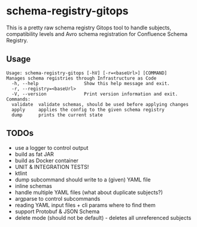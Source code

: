 # schema-registry-gitops

This is a pretty raw schema registry Gitops tool to handle subjects, compatibility levels and Avro schema registration for Confluence Schema Registry.

## Usage

```
Usage: schema-registry-gitops [-hV] [-r=<baseUrl>] [COMMAND]
Manages schema registries through Infrastructure as Code
  -h, --help                 Show this help message and exit.
  -r, --registry=<baseUrl>
  -V, --version              Print version information and exit.
Commands:
  validate  validate schemas, should be used before applying changes
  apply     applies the config to the given schema registry
  dump      prints the current state
```

## TODOs

* use a logger to control output
* build as fat JAR
* build as Docker container
* UNIT & INTEGRATION TESTS!
* ktlint
* dump subcommand should write to a (given) YAML file
* inline schemas
* handle multiple YAML files (what about duplicate subjects?)
* argparse to control subcommands
* reading YAML input files + cli params where to find them
* support Protobuf & JSON Schema
* delete mode (should not be default) - deletes all unreferenced subjects
